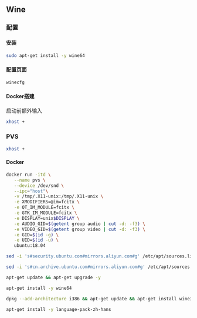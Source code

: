 <!--
 * @Description: 
 * @Version: 1.0
 * @Author: DaLao
 * @Email: dalao@xxx.com
 * @Date: 2022-01-02 02:39:19
 * @LastEditors: DaLao
 * @LastEditTime: 2022-07-01 22:35:38
-->


## Wine



### 配置


#### 安装

```sh
sudo apt-get install -y wine64
```


#### 配置页面


```sh
winecfg
```

#### Docker搭建

启动前额外输入

```sh
xhost +
```


### PVS

```sh
xhost +
```

#### Docker

```sh
docker run -itd \
   --name pvs \
   --device /dev/snd \
   --ipc="host"\
   -v /tmp/.X11-unix:/tmp/.X11-unix \
   -e XMODIFIERS=@im=fcitx \
   -e QT_IM_MODULE=fcitx \
   -e GTK_IM_MODULE=fcitx \
   -e DISPLAY=unix$DISPLAY \
   -e AUDIO_GID=$(getent group audio | cut -d: -f3) \
   -e VIDEO_GID=$(getent group video | cut -d: -f3) \
   -e GID=$(id -g) \
   -e UID=$(id -u) \
   ubuntu:18.04
```

```sh
sed -i 's#security.ubuntu.com#mirrors.aliyun.com#g' /etc/apt/sources.list

sed -i 's#cn.archive.ubuntu.com#mirrors.aliyun.com#g' /etc/apt/sources.list

apt-get update && apt-get upgrade -y

apt-get install -y wine64

dpkg --add-architecture i386 && apt-get update && apt-get install wine32

apt-get install -y language-pack-zh-hans
```